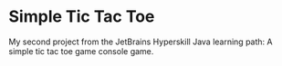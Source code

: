 # Simple Tic Tac Toe

My second project from the JetBrains Hyperskill Java learning path: A simple tic tac toe game console game.
